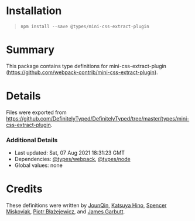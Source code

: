 # Installation
> `npm install --save @types/mini-css-extract-plugin`

# Summary
This package contains type definitions for mini-css-extract-plugin (https://github.com/webpack-contrib/mini-css-extract-plugin).

# Details
Files were exported from https://github.com/DefinitelyTyped/DefinitelyTyped/tree/master/types/mini-css-extract-plugin.

### Additional Details
 * Last updated: Sat, 07 Aug 2021 18:31:23 GMT
 * Dependencies: [@types/webpack](https://npmjs.com/package/@types/webpack), [@types/node](https://npmjs.com/package/@types/node)
 * Global values: none

# Credits
These definitions were written by [JounQin](https://github.com/JounQin), [Katsuya Hino](https://github.com/dobogo), [Spencer Miskoviak](https://github.com/skovy), [Piotr Błażejewicz](https://github.com/peterblazejewicz), and [James Garbutt](https://github.com/43081j).
